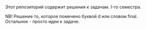 Этот репозиторий содержит решения к задачам. I-го семестра. 

NB! Решение то, которое помечено буквой d или словом final. Остальное - просто идеи к задаче.
